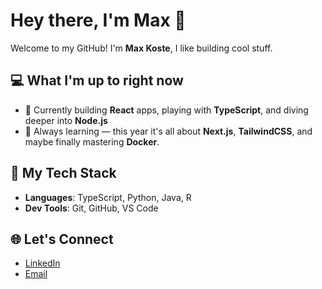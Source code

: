 # Hey there, I'm Max 👋

Welcome to my GitHub! I'm **Max Koste**, I like building cool stuff. 

## 💻 What I'm up to right now
- 🚀 Currently building **React** apps, playing with **TypeScript**, and diving deeper into **Node.js**
- 🌱 Always learning — this year it's all about **Next.js**, **TailwindCSS**, and maybe finally mastering **Docker**.
  
## 💪 My Tech Stack
- **Languages**: TypeScript, Python, Java, R
- **Dev Tools**: Git, GitHub, VS Code

## 🌐 Let's Connect
- [LinkedIn](www.linkedin.com/in/maxkoste)
- [Email](mailto:maxkoste@gmail.com)
